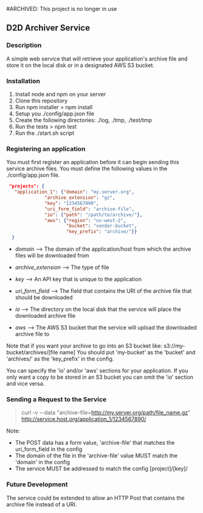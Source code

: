 #ARCHIVED: This project is no longer in use

## D2D Archiver Service

### Description

A simple web service that will retrieve your application's archive file and store it on the local disk or in a designated AWS S3 bucket.

### Installation

1. Install node and npm on your server
2. Clone this repository 
3. Run npm installer > npm install
4. Setup you ./config/app.json file
5. Create the following directories: ./log, ./tmp, ./test/tmp 
6. Run the tests > npm test
7. Run the ./start.sh script

### Registering an application

You must first register an application before it can begin sending this service archive files. You must define the following values in the ./config/app.json file.

```json
 "projects": { 
   "application_1": {"domain": "my.server.org",
              "archive_extension": "gz",
              "key": "1234567890",
              "uri_form_field": "archive-file",
              "io": {"path": "/path/to/archive/"},
              "aws": {"region": "us-west-2",
                      "bucket": "vendor-bucket",
                      "key_prefix": "archive/"}}
  }
```

* *domain* --> The domain of the application/host from which the archive files will be downloaded from
* *archive_extension* --> The type of file
* *key* --> An API key that is unique to the application
* *uri_form_field* --> The field that contains the URI of the archive file that should be downloaded

* *io* --> The directory on the local disk that the service will place the downloaded archive file
* *aws* --> The AWS S3 bucket that the service will upload the downloaded archive file to 

Note that if you want your archive to go into an S3 bucket like: s3://my-bucket/archives/[file name]
You should put 'my-bucket' as the 'bucket' and 'archives/' as the 'key_prefix' in the config.

You can specify the 'io' and/or 'aws' sections for your application. If you only want a copy to be stored in an S3 bucket you can omit the 'io' section and vice versa.

### Sending a Request to the Service

> curl -v --data "archive-file=http://my.server.org/path/file_name.gz" http://service.host.org/application_1/1234567890/

Note: 
* The POST data has a form value, 'archive-file' that matches the uri_form_field in the config 
* The domain of the file in the 'archive-file' value MUST match the 'domain' in the config
* The service MUST be addressed to match the config [project]/[key]/ 

### Future Development
The service could be extended to allow an HTTP Post that contains the archive file instead of a URI.
